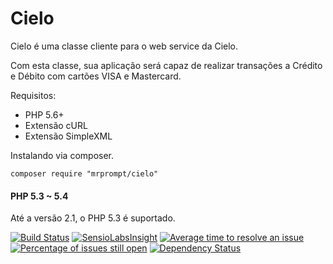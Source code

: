 Cielo
=====

Cielo é uma classe cliente para o web service da Cielo.

Com esta classe, sua aplicação será capaz de realizar transações a Crédito e Débito com cartões VISA e Mastercard.

Requisitos: 

* PHP 5.6+
* Extensão cURL
* Extensão SimpleXML

Instalando via composer.

```
composer require "mrprompt/cielo"  
```

#### PHP 5.3 ~ 5.4
Até a versão 2.1, o PHP 5.3 é suportado.

[![Build Status](https://travis-ci.org/mrprompt/Cielo.png)](https://travis-ci.org/mrprompt/Cielo)
[![SensioLabsInsight](https://insight.sensiolabs.com/projects/78105a12-81f1-4421-bee8-0f0d73a6b828/mini.png)](https://insight.sensiolabs.com/projects/78105a12-81f1-4421-bee8-0f0d73a6b828)
[![Average time to resolve an issue](http://isitmaintained.com/badge/resolution/mrprompt/cielo.svg)](http://isitmaintained.com/project/mrprompt/cielo "Average time to resolve an issue")
[![Percentage of issues still open](http://isitmaintained.com/badge/open/mrprompt/cielo.svg)](http://isitmaintained.com/project/mrprompt/cielo "Percentage of issues still open")
[![Dependency Status](https://www.versioneye.com/user/projects/551a384e3661f134fe00002d/badge.svg?style=flat)](https://www.versioneye.com/user/projects/551a384e3661f134fe00002d)
